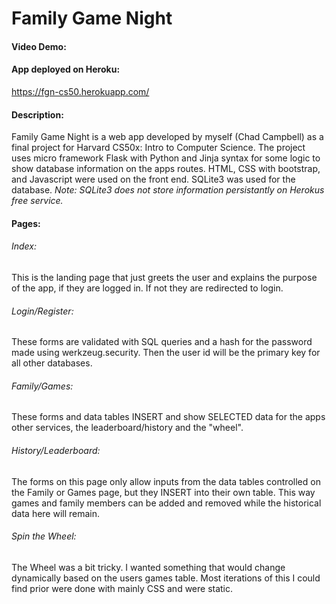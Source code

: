# Family Game Night

#### Video Demo:

#### App deployed on Heroku:
https://fgn-cs50.herokuapp.com/

#### Description:
Family Game Night is a web app developed by myself (Chad Campbell) as a final project for Harvard CS50x: Intro to Computer Science. The project uses micro framework Flask with Python and Jinja syntax for some logic to show database information on the apps routes. HTML, CSS with bootstrap, and Javascript were used on the front end. SQLite3 was used for the database. *Note: SQLite3 does not store information persistantly on Herokus free service.*

#### Pages:

###### Index:
This is the landing page that just greets the user and explains the purpose of the app, if they are logged in. If not they are redirected to login.

###### Login/Register:
These forms are validated with SQL queries and a hash for the password made using werkzeug.security. Then the user id will be the primary key for all other databases.

###### Family/Games:
These forms and data tables INSERT and show SELECTED data for the apps other services, the leaderboard/history and the "wheel".

###### History/Leaderboard:
The forms on this page only allow inputs from the data tables controlled on the Family or Games page, but they INSERT into their own table. This way games and family members can be added and removed while the historical data here will remain.

###### Spin the Wheel:
The Wheel was a bit tricky. I wanted something that would change dynamically based on the users games table. Most iterations of this I could find prior were done with mainly CSS and were static. 
